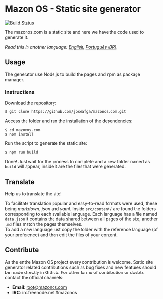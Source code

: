 # Mazon OS - Static site generator
[![Build Status](https://travis-ci.com/joseafga/mazonos.com.svg?branch=master)](https://travis-ci.com/joseafga/mazonos.com)

The mazonos.com is a static site and here we have the code used to generate it.

*Read this in another language: [English](README.md), [Português (BR)](README.pt-BR.md).*

## Usage
The generator use Node.js to build the pages and npm as package manager.

### Instructions
Download the repository:

    $ git clone https://github.com/joseafga/mazonos.com.git

Access the folder and run the installation of the dependencies:

    $ cd mazonos.com
    $ npm install

Run the script to generate the static site:

    $ npm run build

Done! Just wait for the process to complete and a new folder named as `build` will appear, inside it are the files that were generated.

## Translate
Help us to translate the site!

To facilitate translation popular and easy-to-read formats were used, these being *markdown*, *json* and *yaml*. Inside `src/content/` are found the folders corresponding to each available language. Each language has a file named `data.json` it contains the data shared between all pages of the site, another `.md` files match the pages themselves.  
To add a new language just copy the folder with the reference language (of your preference) and then edit the files of your content.

## Contribute
As the entire Mazon OS project every contribution is welcome. Static site generator related contributions such as bug fixes and new features should be made directly in Github. For other forms of contribution or doubts contact the official channels:

- **Email**: root@mazonos.com
- **IRC**: irc.freenode.net #mazonos
